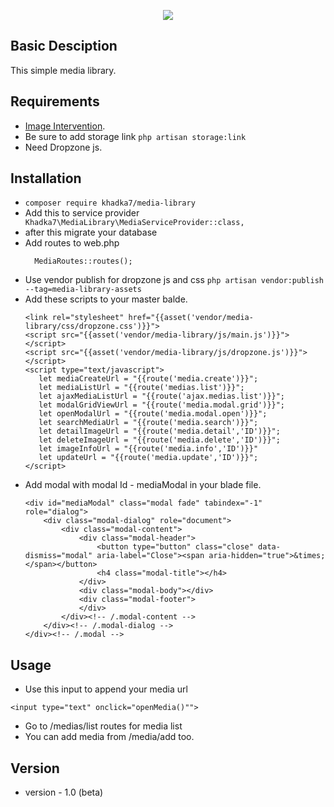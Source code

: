 <p align="center"><img src="https://laravel.com/assets/img/components/logo-laravel.svg"></p>

 
## Basic Desciption
This simple media library. 


## Requirements
- [Image Intervention](http://image.intervention.io/).
- Be sure to add storage link ```php artisan storage:link```
- Need Dropzone js.

## Installation
- ```composer require khadka7/media-library```
- Add this to service provider
   ```  Khadka7\MediaLibrary\MediaServiceProvider::class, ``` 
- after this migrate your database
- Add routes to web.php
  ```
    MediaRoutes::routes();
   ```
- Use vendor publish for dropzone js and css ```php artisan vendor:publish --tag=media-library-assets```
- Add these scripts to your master balde.
    ```
    <link rel="stylesheet" href="{{asset('vendor/media-library/css/dropzone.css')}}">
    <script src="{{asset('vendor/media-library/js/main.js')}}"></script>
    <script src="{{asset('vendor/media-library/js/dropzone.js')}}"></script>
    <script type="text/javascript">
       let mediaCreateUrl = "{{route('media.create')}}";
       let mediaListUrl = "{{route('medias.list')}}";
       let ajaxMediaListUrl = "{{route('ajax.medias.list')}}";
       let modalGridViewUrl = "{{route('media.modal.grid')}}";
       let openModalUrl = "{{route('media.modal.open')}}";
       let searchMediaUrl = "{{route('media.search')}}";
       let detailImageUrl = "{{route('media.detail','ID')}}";
       let deleteImageUrl = "{{route('media.delete','ID')}}";
       let imageInfoUrl = "{{route('media.info','ID')}}"
       let updateUrl = "{{route('media.update','ID')}}";
    </script>
    ```
- Add modal with modal Id - mediaModal in your blade file. 
  ```
  <div id="mediaModal" class="modal fade" tabindex="-1" role="dialog">
      <div class="modal-dialog" role="document">
          <div class="modal-content">
              <div class="modal-header">
                  <button type="button" class="close" data-dismiss="modal" aria-label="Close"><span aria-hidden="true">&times;</span></button>
                  <h4 class="modal-title"></h4>
              </div>
              <div class="modal-body"></div>
              <div class="modal-footer">
              </div>
          </div><!-- /.modal-content -->
      </div><!-- /.modal-dialog -->
  </div><!-- /.modal -->
  ```              
## Usage
- Use this input to append your media url
```
<input type="text" onclick="openMedia()"">
```
- Go to /medias/list routes for media list
- You can add media from /media/add too.  
  
## Version

- version - 1.0 (beta)
  
